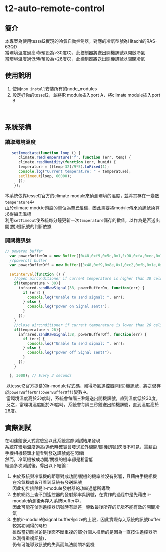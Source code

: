 # t2-auto-remote-control

## 簡介
本專案為使用tessel2實現的冷氣自動控制器，對應的冷氣型號為Hitachi的RAS-63QD</br>
當環境溫度過高時(預設為>30度C)，此控制器將送出開機訊號以開啟冷氣</br>
當環境溫度過低時(預設為<26度C)，此控制器將送出關機訊號以關閉冷氣</br>



## 使用說明

1. 使用`npm install`安裝所有的node_modules
2. 設定好你的tessel2，並將IR module插入port A，將climate module插入port B
</br>

## 系統架構
### 讀取環境溫度
```JavaScript
   setImmediate(function loop () {
      climate.readTemperature('f', function (err, temp) {
      climate.readHumidity(function (err, humid) {
      temperature = ((temp-32)/9*5).toFixed(1);
      console.log("Current temperature: " + temperature);
      setTimeout(loop, 60000);
      });
    });
```
本系統依靠tessel2官方的climate module來偵測環境的溫度，並將其存在一變數`temperature`中</br>
由於climate module預設的單位為華氏溫標，因此需要將module傳來的訊號換算求得攝氏溫標</br>
利用`setTimeout`使系統每分鐘更新一次`temperature`儲存的數值，以作為是否送出開(關)機訊號的判斷依據</br>

### 開關機訊號
```JavaScript
// poweron buffer
  var powerBufferOn = new Buffer([0x48,0xf9,0x5c,0x1,0x90,0xfa,0xec,0x1,0x90,0xfe,0xc,0x1,0x90,0xfe,0xc,0x1,0x90,0xfe,0xc,0x1,0x90,0xfe,0xc,0x1,0x90,0xfe,0xc,0x1,0x90,0xfe,0xc,0x1,0xc2,0xfe,0xc,0x1,0x90,0xfe,0xc,0x1,0x90,0xfe,0xc,0x1,0x90,0xfe,0xc,0x1,0x90,0xfe,0xc,0x1,0x90,0xfa,0xec,0x1,0x90,0xfe,0xc,0x1,0x90,0xfe,0xc,0x1,0x90,0xfe,0xc,0x1,0x90,0xfe,0xc,0x1,0x90,0xfe,0xc,0x1,0xc2,0xfe,0x3e,0x1,0xc2,0xfe,0xc,0x1,0x90,0xfe,0xc,0x1,0x90,0xfe,0xc,0x1,0x90,0xfe,0xc,0x1,0x90,0xfe,0xc,0x1]);
  //poweroff buffer
  var powerBufferOff = new Buffer([0x48,0xf9,0x8e,0x1,0xc2,0xfb,0x1e,0x1,0x90,0xfe,0xc,0x1,0x90,0xfe,0xc,0x1,0x90,0xfd,0xda,0x1,0x90,0xfe,0xc,0x1,0x90,0xfe,0xc,0x1,0x90,0xfe,0xc,0x1,0x90,0xfe,0xc,0x1,0x90,0xfe,0xc,0x1,0x90,0xfe,0xc,0x1,0x90,0xfe,0xc,0x1,0xc2,0xfe,0xc,0x1,0x90,0xfb,0x1e,0x1,0x90,0xfe,0xc,0x1,0xc2,0xfe,0x3e,0x1,0xc2,0xfe,0xc,0x1,0x90,0xfe,0xc,0x1,0x90,0xfe,0xc,0x1,0x90,0xfe,0xc,0x1,0x90,0xfe,0xc,0x1,0x90,0xfe,0xc,0x1,0x90,0xfe,0xc,0x1,0xc2,0xfe,0xc,0x1,0x90,0xfe,0xc,0x1]);
    
  setInterval(function () {
    //open airconditioner if current temperature is higher than 30 celsius degree
    if(temperature > 30){
      infrared.sendRawSignal(38, powerBufferOn, function(err) {
        if (err) {
          console.log("Unable to send signal: ", err);
        } else {
          console.log("power on Signal sent!");
        }
      });
    }
    //close airconditioner if current temperature is lower than 26 celsius degree
    if(temperature < 26){
      infrared.sendRawSignal(38, powerBufferOff, function(err) {
        if (err) {
          console.log("Unable to send signal: ", err);
        } else {
          console.log("power off Signal sent!");
        }
      });
    }
   
  }, 3000); // Every 3 seconds
  ```
  以tessel2官方提供的ir-module程式碼，測得冷氣遙控器開(關)機訊號，將之儲存於`powerBufferOn(powerBufferOff)`變數中。</br>
  當環境溫度高於30度時，系統會每隔三秒鐘送出開機訊號，直到溫度低於30度。</br>
  反之，當環境溫度低於26度時，系統會每隔三秒鐘送出關機訊號，直到溫度高於26度。</br>
  
## 實際測試
在明達館嵌入式實驗室以此系統實際測試結果發現</br>
系統在環境溫度過高/過低時確實會發送紅外線開/關機訊號(肉眼不可見，需藉由手機相機鏡頭才能看到發送訊號處在閃爍)</br>
然而，冷氣機被成功開/關機的機率卻是相當低</br>
經過多次測試後，得出以下結論：</br>
1. 由於系統與冷氣機的距離對成功開/關機的機率並沒有影響，且藉由手機相機在冷氣機處皆可看到系統有發送訊號，</br>
因此初步排除是ir-module發射器的功率過低所導致
2. 由於網路上查不到遙控器的發射頻率與訊號，在實作的過程中是先藉由ir-module偵測後再存入系統buffer中，</br>
因此可能在偵測遙控器訊號時有誤差，導致最後所存的訊號不能有效的開關冷氣
3. 由於ir-module的signal buffer有size的上限，因此實際存入系統的訊號buffer較當初測得的略短</br>
雖然當初刪掉的是後面不斷重複的部分(個人推斷的是因為一直按住遙控器所以測得重複訊號)，</br>
仍有可能導致訊號的失真而無法開關冷氣機
